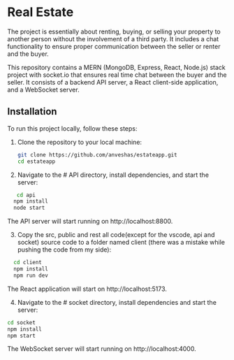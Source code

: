 # Real Estate

The project is essentially about renting, buying, or selling your property to another person without the involvement of a third party. It includes a chat functionality to ensure proper communication between the seller or renter and the buyer.

This repository contains a MERN (MongoDB, Express, React, Node.js) stack project with socket.io that ensures real time chat between the buyer and the seller. It consists of a backend API server, a React client-side application, and a WebSocket server.

## Installation

To run this project locally, follow these steps:

1. Clone the repository to your local machine:
   ```bash
   git clone https://github.com/anveshas/estateapp.git
   cd estateapp
   ```
2. Navigate to the # API directory, install dependencies, and start the server:
```bash
   cd api
  npm install
  node start
```
The API server will start running on http://localhost:8800.

3. Copy the src, public and rest all code(except for the vscode, api and socket) source code to a folder named client (there was a mistake while pushing the code from my side):

```bash
  cd client
  npm install
  npm run dev
```
The React application will start on http://localhost:5173.

4. Navigate to the # socket directory, install dependencies and start the server:
  ```bash
  cd socket
  npm install
  npm start
```
The WebSocket server will start running on http://localhost:4000.

